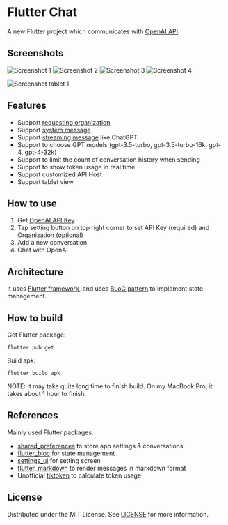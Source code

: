 # Flutter Chat

A new Flutter project which communicates with [OpenAI API](https://platform.openai.com/).

## Screenshots

![Screenshot 1](/document/readme_screenshot_01.png)
![Screenshot 2](/document/readme_screenshot_02.png)
![Screenshot 3](/document/readme_screenshot_03.png)
![Screenshot 4](/document/readme_screenshot_04.png)

![Screenshot tablet 1](/document/readme_screenshot_tablet_01.png)

## Features

- Support [requesting organization](https://platform.openai.com/docs/api-reference/requesting-organization)
- Support [system message](https://platform.openai.com/docs/guides/chat/introduction)
- Support [streaming message](https://platform.openai.com/docs/api-reference/chat/create#chat/create-stream) like ChatGPT
- Support to choose GPT models (gpt-3.5-turbo, gpt-3.5-turbo-16k, gpt-4, gpt-4-32k)
- Support to limit the count of conversation history when sending
- Support to show token usage in real time
- Support customized API Host
- Support tablet view

## How to use

1. Get [OpenAI API Key](https://platform.openai.com/docs/api-reference/authentication)
2. Tap setting button on top right corner to set API Key (required) and Organization (optional)
3. Add a new conversation
4. Chat with OpenAI

## Architecture

It uses [Flutter framework](https://flutter.dev/), and uses [BLoC pattern](https://bloclibrary.dev/) to implement state management.

## How to build

Get Flutter package:

```
flutter pub get
```

Build apk:

```
flutter build apk
```

NOTE: It may take quite long time to finish build. On my MacBook Pro, it takes about 1 hour to finish.

## References

Mainly used Flutter packages:

- [shared_preferences](https://pub.dev/packages/shared_preferences) to store app settings & conversations
- [flutter_bloc](https://pub.dev/packages/flutter_bloc) for state management
- [settings_ui](https://pub.dev/packages/settings_ui) for setting screen
- [flutter_markdown](https://pub.dev/packages/flutter_markdown) to render messages in markdown format
- Unofficial [tiktoken](https://pub.dev/packages/tiktoken) to calculate token usage

## License

Distributed under the MIT License. See [LICENSE](LICENSE) for more information.
